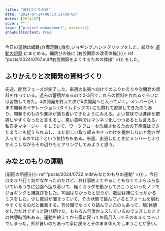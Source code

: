 ```yaml
---
title: "資料づくりの週"
date: "2024-07-24T08:33:32+09:00"
dates: [2024/07]
cover: ""
tags: ["project management", exercise]
showFullContent: true
---
```


今日の運動は縄跳び(両足跳),散歩,ジョギング,ハンドグリップをした。統計を [運動の記録](https://docs.google.com/spreadsheets/d/1bg85QtM-LciUgey8I79uI7vW2PEwsP6TVdeIRVkACBg/edit?usp=sharing) にまとめる。縄跳びの後に [右股関節の改善体操]({{< ref "posts/2024/0707.md#右股関節をよくするための体操" >}}) をした。

## ふりかえりと次開発の資料づくり

先週、開発フェーズが完了した。来週の出張へ向けてのふりかえりや次開発の資料を作っている。過去の蓄積があるので2-3日でこれらの資料を作れるぐらいには習熟してきた。4次開発を終えて次が5次開発へと入っていく。メンバーがいまの開発のイテレーション (タイムボックス) にも慣れて習熟してきたのもあり、開発そのものや進捗が落ち着いてきたようにみえる。よい意味では進捗を把握しやすくなったと言えるし、悪い意味ではマンネリ化しつつあるとも言える。私自身マネージャーをしていて、ワークフローを洗練させるための下準備はできたようにも捉えられるし、また新しい取り組みやきっかけを提供しないと飽きが入ってくるのでは？という気持ちもある。来週、出張したときにメンバーとふりかえりしながらその辺りもヒアリングしてみようと思う。

## みなとのもりの運動

[前回の所感]({{< ref "posts/2024/0722.md#みなとのもりの運動" >}}) 。今日はあまり行く気がなかったのだけど、お仕事終えてやることもなくてふらふら歩いているうちに公園へ辿り着いて、軽くカラダを動かしておこうといったノリでジョギングと縄跳びをした。10回はなかったと思うが、数回は縄に引っかかるミスをした。少し疲労が溜まっていて、その状態で跳んでいるとフォームを崩れやすくなるのだと推測する。15分間でゆっくり跳んでいたのもあって、1回休憩をしただけでずっと跳び続けた。もちろん何度かミスしているのでミスしたときの休憩時間もある。運動を終えてから家に戻ってお風呂入ってそのままくつろいでしまった。外が暑いのもあって家に戻るとそのまま休んでしまうことが多い。
